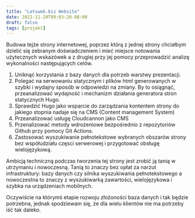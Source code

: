 ```yaml
---
title: "Letsweb.biz Website"
date: 2022-11-20T09:03:20-08:00
draft: false
tags: [projekt]
---
```


Budowa tejże strony internetowej, poprzez którą z jednej strony chciałbym dzielić się zebranym doświadczeniem i mieć miejsce notowania użytecznych wskazówek a z drugiej przy jej pomocy przeprowadzić analizę wykonalności następujących celów.

1) Uniknąć korzystania z bazy danych dla potrzeb warstwy prezentacji.
2) Polegać na serwowaniu statycznym i plików html generowanych w szybki i wydajny sposób w odpowiedzi na zmiany. By to osiągnąć, przeanalizować wydajność i mechanizm działania generatora stron statycznych Hugo. 
3) Sprawdzić Hugo jako wsparcie do zarządzania kontentem strony do jakiego stopnia nadaje się na CMS (Content management System)
4) Przeanalizować usługę Cloudcannon jako CMS 
5) Przenalizować metody wdrożeniowe bezpośrednio z repozytoriów Github przy pomocy Git Actions. 
6) Zastosować wyszukiwanie pełnotekstowe wybranych obszarów strony bez współudziału częsci serwerowej i przygotować obsługę wielojęzykową.

Ambicją techniczną podczas tworzenia tej strony jest zrobić ją tanią w utrzymaniu i nowoczesną. Tanią to znaczy bez opłat za narzut infrastruktury: bazy danych czy silnika wyszukiwania pełnotekstowego a nowoczestna to znaczy z wyszukiwarką zawartości, wielojęzykowa i szybka na urządzeniach mobilnych. 

Oczywiście na którymś etapie rozwoju złożoności baza danych i tak będzie potrzebna, jednak spodziewam się, że dla wielu klientów nie ma potrzeby iść tak daleko. 
